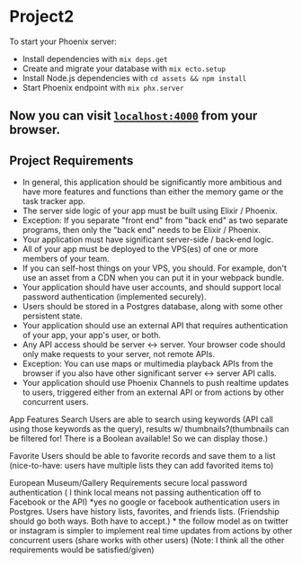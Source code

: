 # Project2

To start your Phoenix server:

  * Install dependencies with `mix deps.get`
  * Create and migrate your database with `mix ecto.setup`
  * Install Node.js dependencies with `cd assets && npm install`
  * Start Phoenix endpoint with `mix phx.server`

Now you can visit [`localhost:4000`](http://localhost:4000) from your browser.
-------
## Project Requirements

* In general, this application should be significantly more ambitious and have more features and functions than either the memory game or the task tracker app.
* The server side logic of your app must be built using Elixir / Phoenix.
* Exception: If you separate "front end" from "back end" as two separate programs, then only the "back end" needs to be Elixir / Phoenix.
* Your application must have significant server-side / back-end logic.
* All of your app must be deployed to the VPS(es) of one or more members of your team.
* If you can self-host things on your VPS, you should. For example, don't use an asset from a CDN when you can put it in your webpack bundle.
* Your application should have user accounts, and should support local password authentication (implemented securely).
* Users should be stored in a Postgres database, along with some other persistent state.
* Your application should use an external API that requires authentication of your app, your app's user, or both.
* Any API access should be server <-> server. Your browser code should only make requests to your server, not remote APIs.
* Exception: You can use maps or multimedia playback APIs from the browser if you also have other significant server <-> server API calls.
* Your application should use Phoenix Channels to push realtime updates to users, triggered either from an external API or from actions by other concurrent users.

App
Features
Search
Users are able to search using keywords (API call using those keywords as the query), results w/ thumbnails?(thumbnails can be filtered for! There is a Boolean available! So we can display those.)

Favorite
Users should be able to favorite records and save them to a list (nice-to-have: users have multiple lists they can add favorited items to)

European Museum/Gallery 
Requirements
secure local password authentication ( I think local means not passing authentication off to Facebook or the API) *yes no google or facebook authentication 
users in Postgres. Users have history lists, favorites, and friends lists. (Friendship should go both ways. Both have to accept.) * the follow model as on twitter or instagram is simpler to implement
real time updates from actions by other concurrent users (share works with other users)
(Note: I think all the other requirements would be  satisfied/given) 
